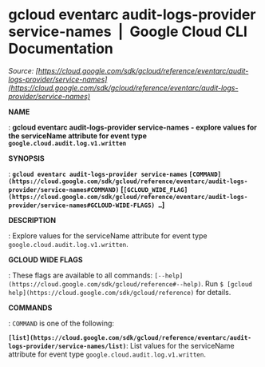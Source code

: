 # gcloud eventarc audit-logs-provider service-names  |  Google Cloud CLI Documentation

*Source: [https://cloud.google.com/sdk/gcloud/reference/eventarc/audit-logs-provider/service-names](https://cloud.google.com/sdk/gcloud/reference/eventarc/audit-logs-provider/service-names)*

**NAME**

: **gcloud eventarc audit-logs-provider service-names - explore values for the serviceName attribute for event type `google.cloud.audit.log.v1.written`**

**SYNOPSIS**

: **`gcloud eventarc audit-logs-provider service-names` `[COMMAND](https://cloud.google.com/sdk/gcloud/reference/eventarc/audit-logs-provider/service-names#COMMAND)` [`[GCLOUD_WIDE_FLAG](https://cloud.google.com/sdk/gcloud/reference/eventarc/audit-logs-provider/service-names#GCLOUD-WIDE-FLAGS) …`]**

**DESCRIPTION**

: Explore values for the serviceName attribute for event type
`google.cloud.audit.log.v1.written`.

**GCLOUD WIDE FLAGS**

: These flags are available to all commands: `[--help](https://cloud.google.com/sdk/gcloud/reference#--help)`.
Run `$ [gcloud help](https://cloud.google.com/sdk/gcloud/reference)` for details.

**COMMANDS**

: ``COMMAND`` is one of the following:

**`[list](https://cloud.google.com/sdk/gcloud/reference/eventarc/audit-logs-provider/service-names/list)`**:
List values for the serviceName attribute for event type
`google.cloud.audit.log.v1.written`.